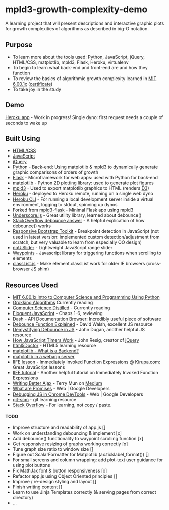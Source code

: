 # mpld3-growth-complexity-demo

A learning project that will present descriptions and interactive graphic plots for growth complexities of algorithms as described in big-O notation.  

## Purpose

* To learn more about the tools used: Python, JavaScript, jQuery, HTML/CSS, matplotlib, mpld3, Flask, Heroku, virtualenv
* To begin to learn what back-end and front-end are and how they function
* To review the basics of algorithmic growth complexity learned in [MIT 6.00.1x](https://www.edx.org/course/introduction-computer-science-mitx-6-00-1x-9) ([certificate](https://courses.edx.org/certificates/be5594d409634b2fb9bbf9b668939c47))
* To take joy in the study

## Demo

[Heroku app](https://mpld3-growth-complexity-demo.herokuapp.com) - Work in progress! Single dyno: first request needs a couple of seconds to wake up

## Built Using

* [HTML/CSS](http://learn.shayhowe.com/html-css/)
* [JavaScript](https://developer.mozilla.org/en-US/docs/Web/JavaScript)
* [jQuery](https://jquery.com/)
* [Python](https://www.python.org) - Back-end: Using matplotlib & mpld3 to dynamically generate graphic comparisons of orders of growth
* [Flask](http://flask.pocoo.org/) - Microframework for web apps: used with Python for back-end
* [matplotlib](http://matplotlib.org/) - Python 2D plotting library: used to generate plot figures
* [mpld3](http://mpld3.github.io/) - Used to export matplotlib graphics to HTML (renders [D3](https://d3js.org/))
* [Heroku](https://devcenter.heroku.com/) - deployed to Heroku remote, running on a single web dyno
* [Heroku CLI](https://devcenter.heroku.com/articles/heroku-cli) - For running a local development server inside a virtual environment, logging to stdout, spinning up dynos
* Forked from [mpld3-flask](https://github.com/nipunbatra/mpld3-flask) - Minimal Flask app using mpld3
* [Underscore.js](underscorejs.org) - Great utility library, learned about debounce()
* [StackOverflow debounce answer](http://stackoverflow.com/questions/24004791/can-someone-explain-the-debounce-function-in-javascript) - A helpful explication of how debounce() works
* [Responsive Bootstrap Toolkit](https://github.com/maciej-gurban/responsive-bootstrap-toolkit) - Breakpoint detection in JavaScript (not used in latest version: implemented custom detection/adjustment from scratch, but very valuable to learn from especially OO design)
* [noUiSlider](https://refreshless.com/nouislider/) - Lightweight JavaScript range slider
* [Waypoints](http://imakewebthings.com/waypoints/) - Javascript library for triggering functions when scrolling to elements
* [classList.js](https://github.com/eligrey/classList.js) - Make element.classList work for older IE browsers (cross-browser JS shim)

## Resources Used

* [MIT 6.00.1x Intro to Computer Science and Programming Using Python](https://www.edx.org/course/introduction-computer-science-mitx-6-00-1x-9)
* [Grokking Algorithms](https://www.manning.com/books/grokking-algorithms) Currently reading
* [Computer Science Distilled](https://leanpub.com/computer-science-distilled) - Currently reading
* [Eloquent JavaScript](eloquentjavascript.net) - Chaps 1-6, reviewing
* [Dash](https://kapeli.com/dash) - API Documentation Browser: Incredibly useful piece of software
* [Debounce Function Explained](https://davidwalsh.name/javascript-debounce-function) - David Walsh, excellent JS resource
* [Demystifying Debounce in JS](https://john-dugan.com/javascript-debounce/) - John Dugan, another helpful JS resource
* [How JavaScript Timers Work](http://ejohn.org/blog/how-javascript-timers-work/) - John Resig, creator of [jQuery](https://jquery.com)
* [html5Doctor](http://html5doctor.com/) - HTML5 learning resource
* [matplotlib - What is a Backend?](http://matplotlib.org/faq/usage_faq.html#what-is-a-backend)
* [matplotlib in a webapp server](http://matplotlib.org/faq/howto_faq.html#matplotlib-in-a-web-application-server)
* [IIFE lesson](https://www.kirupa.com/html5/immediately_invoked_function_expressions_iife.htm) - Immediately Invoked Function Expressions @ Kirupa.com: Great JavaScript lessons
* [IIFE tutorial](http://www.tutorialsteacher.com/javascript/immediately-invoked-function-expression-iife) - Another helpful tutorial on Immediately Invoked Function Expressions
* [Writing Better Ajax](https://medium.com/coding-design/writing-better-ajax-8ee4a7fb95f#.wkx1uei9f) - Terry Mun on [Medium](https://medium.com)
* [What are Promises](https://developers.google.com/web/fundamentals/getting-started/primers/promises) - Web | Google Developers
* [Debugging JS in Chrome DevTools](https://developers.google.com/web/tools/chrome-devtools/javascript/) - Web | Google Developers
* [git-scm](https://git-scm.com) - git learning resource
* [Stack Overflow](stackoverflow.com) - For learning, not copy / paste.

#### TODO

* Improve structure and readability of app.js []
* Work on understanding debouncing & implement [x]
* Add debounce() functionality to waypoint scrolling function [x]
* Get responsive resizing of graphs working correctly [x]
* Tune graph size ratio to window size []
* Figure out ScalarFormatter for Matplotlib (ax.ticklabel_format()) []
* For small screens and column wrapping: add plot-text user guidance for using plot buttons
* Fix MathJax font & button responsiveness [x]
* Refactor app.js using Object Oriented principles []
* Improve / re-design styling and layout [\]
* Finish writing content []
* Learn to use Jinja Templates correctly (& serving pages from correct directory)
* ...
